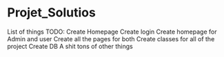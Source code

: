 # Projet_Solutios

List of things TODO:
Create Homepage
Create login
Create homepage for Admin and user
Create all the pages for both
Create classes for all of the project
Create DB
A shit tons of other things